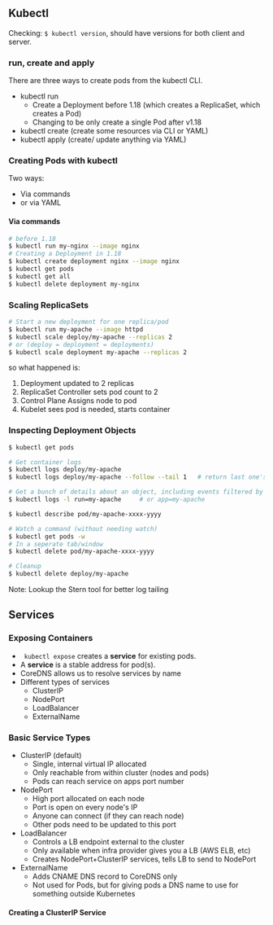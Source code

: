 ## Kubectl

Checking: `$ kubectl version`, should have versions for both client and server.

### run, create and apply

There are three ways to create pods from the kubectl CLI.

- kubectl run
  - Create a Deployment before 1.18 (which creates a ReplicaSet, which creates a Pod)
  - Changing to be only create a single Pod after v1.18
- kubectl create (create some resources via CLI or YAML)
- kubectl apply (create/ update anything via YAML)

### Creating Pods with kubectl

Two ways:

- Via commands
- or via YAML

#### Via commands

``` sh
# before 1.18
$ kubectl run my-nginx --image nginx
# Creating a Deployment in 1.18
$ kubectl create deployment nginx --image nginx
$ kubectl get pods
$ kubectl get all
$ kubectl delete deployment my-nginx
```

### Scaling ReplicaSets

``` sh
# Start a new deployment for one replica/pod
$ kubectl run my-apache --image httpd
$ kubectl scale deploy/my-apache --replicas 2
# or (deploy = deployment = deployments)
$ kubectl scale deployment my-apache --replicas 2
```

so what happened is:

1. Deployment updated to 2 replicas
2. ReplicaSet Controller sets pod count to 2
3. Control Plane Assigns node to pod
4. Kubelet sees pod is needed, starts container

### Inspecting Deployment Objects

``` sh
$ kubectl get pods

# Get container logs
$ kubectl logs deploy/my-apache 										# can only return logs of 1 pod
$ kubectl logs deploy/my-apache --follow --tail 1   # return last one's logs

# Get a bunch of details about an object, including events filtered by label
$ kubectl logs -l run=my-apache		# or app=my-apache

$ kubectl describe pod/my-apache-xxxx-yyyy

# Watch a command (without needing watch)
$ kubectl get pods -w
# In a seperate tab/window
$ kubectl delete pod/my-apache-xxxx-yyyy

# Cleanup
$ kubectl delete deploy/my-apache
```

Note: Lookup the Stern tool for better log tailing

## Services

### Exposing Containers

- ` kubectl expose` creates a **service** for existing pods.
- A **service** is a stable address for pod(s).
- CoreDNS allows us to resolve services by name
- Different types of services
  - ClusterIP
  - NodePort
  - LoadBalancer
  - ExternalName

### Basic Service Types

- ClusterIP (default)
  - Single, internal virtual IP allocated
  - Only reachable from within cluster (nodes and pods)
  - Pods can reach service on apps port number
- NodePort
  - High port allocated on each node
  - Port is open on every node's IP
  - Anyone can connect (if they can reach node)
  - Other pods need to be updated to this port
- LoadBalancer
  - Controls a LB endpoint external to the cluster
  - Only available when infra provider gives you a LB (AWS ELB, etc)
  - Creates NodePort+ClusterIP services, tells LB to send to NodePort
- ExternalName
  - Adds CNAME DNS record to CoreDNS only
  - Not used for Pods, but for giving pods a DNS name to use for something outside Kubernetes

#### Creating a ClusterIP Service